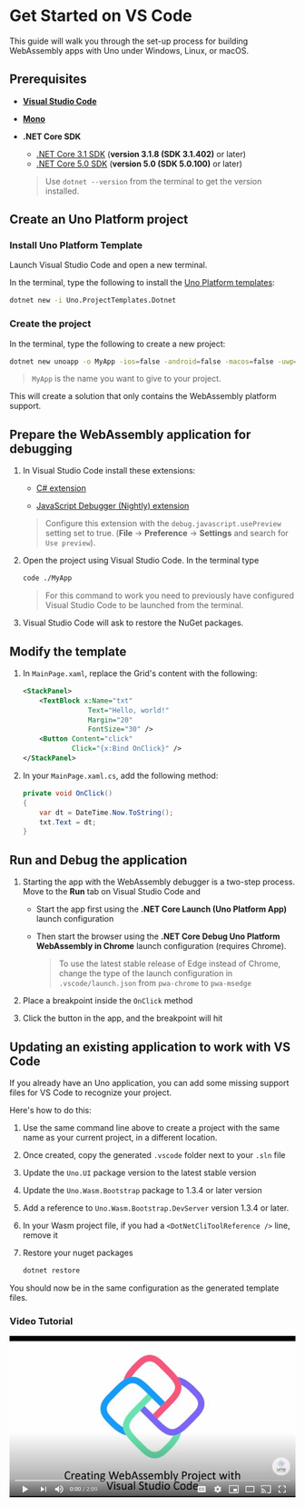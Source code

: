 # Get Started on VS Code

This guide will walk you through the set-up process for building WebAssembly apps with Uno under Windows, Linux, or macOS.

## Prerequisites

* [**Visual Studio Code**](https://code.visualstudio.com/)

* [**Mono**](https://www.mono-project.com/download/stable/)

* **.NET Core SDK**
    * [.NET Core 3.1 SDK](https://dotnet.microsoft.com/download/dotnet-core/3.1) (**version 3.1.8 (SDK 3.1.402)** or later)
    * [.NET Core 5.0 SDK](https://dotnet.microsoft.com/download/dotnet-core/5.0) (**version 5.0 (SDK 5.0.100)** or later)

    > Use `dotnet --version` from the terminal to get the version installed.

## Create an Uno Platform project

### Install Uno Platform Template

Launch Visual Studio Code and open a new terminal.

In the terminal, type the following to install the [Uno Platform templates](get-started-dotnet-new.md):

```bash
dotnet new -i Uno.ProjectTemplates.Dotnet
```

### Create the project

In the terminal, type the following to create a new project:

```bash
dotnet new unoapp -o MyApp -ios=false -android=false -macos=false -uwp=false --vscodeWasm
```

> `MyApp` is the name you want to give to your project.

This will create a solution that only contains the WebAssembly platform support.

## Prepare the WebAssembly application for debugging

1. In Visual Studio Code install these extensions:

    * [C# extension](https://marketplace.visualstudio.com/items?itemName=ms-dotnettools.csharp)

    * [JavaScript Debugger (Nightly) extension](https://marketplace.visualstudio.com/items?itemName=ms-vscode.js-debug-nightly)

    > Configure this extension with the `debug.javascript.usePreview` setting set to true. (**File** -> **Preference** -> **Settings** and search for `Use preview`).

2. Open the project using Visual Studio Code. In the terminal type

    ```bash
    code ./MyApp
    ```

    > For this command to work you need to previously have configured Visual Studio Code to be launched from the terminal.

3. Visual Studio Code will ask to restore the NuGet packages.

## Modify the template

1. In `MainPage.xaml`, replace the Grid's content with the following:

    ```xml
    <StackPanel>
        <TextBlock x:Name="txt"
                    Text="Hello, world!"
                    Margin="20"
                    FontSize="30" />
        <Button Content="click"
                Click="{x:Bind OnClick}" />
    </StackPanel>
    ```

2. In your `MainPage.xaml.cs`, add the following method:

    ```csharp
    private void OnClick()
    {
        var dt = DateTime.Now.ToString();
        txt.Text = dt;
    }
    ```

## Run and Debug the application

1. Starting the app with the WebAssembly debugger is a two-step process. Move to the **Run** tab on Visual Studio Code and

    * Start the app first using the **.NET Core Launch (Uno Platform App)** launch configuration
    * Then start the browser using the **.NET Core Debug Uno Platform WebAssembly in Chrome** launch configuration (requires Chrome).

        > To use the latest stable release of Edge instead of Chrome, change the type of the launch configuration in `.vscode/launch.json` from `pwa-chrome` to `pwa-msedge`

2. Place a breakpoint inside the `OnClick` method
3. Click the button in the app, and the breakpoint will hit

## Updating an existing application to work with VS Code

If you already have an Uno application, you can add some missing support files for VS Code to recognize your project.

Here's how to do this:

1. Use the same command line above to create a project with the same name as your current project, in a different location.
2. Once created, copy the generated `.vscode` folder next to your `.sln` file
3. Update the `Uno.UI` package version to the latest stable version
4. Update the `Uno.Wasm.Bootstrap` package to 1.3.4 or later version
5. Add a reference to `Uno.Wasm.Bootstrap.DevServer` version 1.3.4 or later.
6. In your Wasm project file, if you had a `<DotNetCliToolReference />` line, remove it
7. Restore your nuget packages

    ```bash
    dotnet restore
    ```

You should now be in the same configuration as the generated template files.

### Video Tutorial

[![Getting Started Visual Studio Code Video](Assets/vscode-cover.JPG)](http://www.youtube.com/watch?v=O9qgw1Q445M "")
